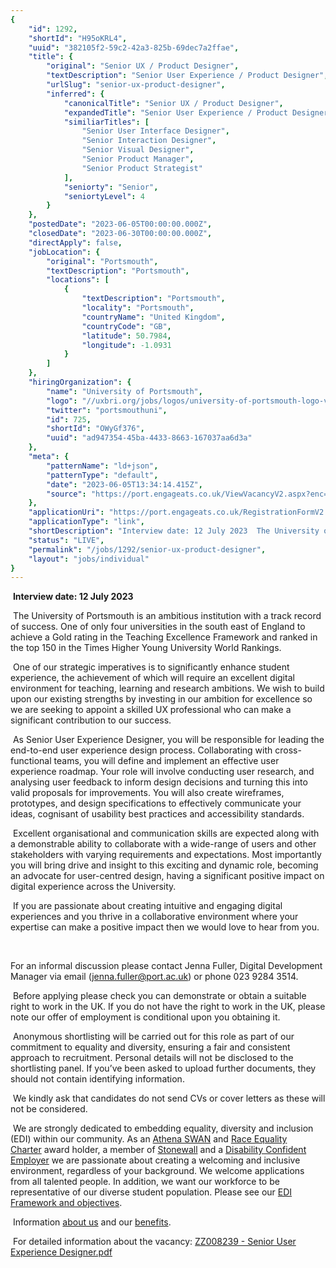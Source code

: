 ```yaml
---
{
	"id": 1292,
	"shortId": "H95oKRL4",
	"uuid": "382105f2-59c2-42a3-825b-69dec7a2ffae",
	"title": {
		"original": "Senior UX / Product Designer",
		"textDescription": "Senior User Experience / Product Designer",
		"urlSlug": "senior-ux-product-designer",
		"inferred": {
			"canonicalTitle": "Senior UX / Product Designer",
			"expandedTitle": "Senior User Experience / Product Designer",
			"similiarTitles": [
				"Senior User Interface Designer",
				"Senior Interaction Designer",
				"Senior Visual Designer",
				"Senior Product Manager",
				"Senior Product Strategist"
			],
			"seniorty": "Senior",
			"seniortyLevel": 4
		}
	},
	"postedDate": "2023-06-05T00:00:00.000Z",
	"closedDate": "2023-06-30T00:00:00.000Z",
	"directApply": false,
	"jobLocation": {
		"original": "Portsmouth",
		"textDescription": "Portsmouth",
		"locations": [
			{
				"textDescription": "Portsmouth",
				"locality": "Portsmouth",
				"countryName": "United Kingdom",
				"countryCode": "GB",
				"latitude": 50.7984,
				"longitude": -1.0931
			}
		]
	},
	"hiringOrganization": {
		"name": "University of Portsmouth",
		"logo": "//uxbri.org/jobs/logos/university-of-portsmouth-logo-vector.svg",
		"twitter": "portsmouthuni",
		"id": 725,
		"shortId": "OWyGf376",
		"uuid": "ad947354-45ba-4433-8663-167037aa6d3a"
	},
	"meta": {
		"patternName": "ld+json",
		"patternType": "default",
		"date": "2023-06-05T13:34:14.415Z",
		"source": "https://port.engageats.co.uk/ViewVacancyV2.aspx?enc=IDP2UMgN4EfjHLASuriI8dVT6GMuoZYHNMqADwQwX0hxzvQxuSslWVTD5T+c89jaOB3jS/jtIE18PPS57HOH18Ax6Zjeh1wT1qG0irc/LOObMynV7IJwdsigI0ITH0Yu"
	},
	"applicationUri": "https://port.engageats.co.uk/RegistrationFormV2.aspx?enc=mEgrBL4XQK0+ld8aNkwYmJKj/QjH5x1vRSDnkNb5gSA4xnjL7EHOUHK+hr4/flIMSN0iEZIGX4KVOdNrJyW4B1zO0VVe1bqWCWuyvbem1C+7iU1eNo04FeUqCh+Nft1QVflKCSu6xD37APymYcH7Aw==",
	"applicationType": "link",
	"shortDescription": "Interview date: 12 July 2023  The University of Portsmouth is an ambitious institution with a track record of success. One of only four universities in the south east of England to achieve a Gold",
	"status": "LIVE",
	"permalink": "/jobs/1292/senior-ux-product-designer",
	"layout": "jobs/individual"
}
---
```

<p>&nbsp;<strong>Interview date:&nbsp;12 July 2023</strong></p><p>&nbsp;The University of Portsmouth is an ambitious institution with a track record of success. One of only four universities in the south east of England to achieve a Gold rating in the Teaching Excellence Framework and ranked in the top 150 in the Times Higher Young University World Rankings.</p><p>&nbsp;One of our strategic imperatives is to significantly enhance student experience, the achievement of which will require an excellent digital environment for teaching, learning and research ambitions. We wish to build upon our existing strengths by investing in our ambition for excellence so we are seeking to appoint a skilled UX professional who can make a significant contribution to our success.</p><p>&nbsp;As Senior User Experience Designer, you will be responsible for leading the end-to-end user experience design process. Collaborating with cross-functional teams, you will define and implement an effective user experience roadmap. Your role will involve conducting user research, and analysing user feedback to inform design decisions and turning this into valid proposals for improvements. You will also create wireframes, prototypes, and design specifications to effectively communicate your ideas, cognisant of usability best practices and accessibility standards.</p><p>&nbsp;Excellent organisational and communication skills are expected along with a demonstrable ability to collaborate with a wide-range of users and other stakeholders with varying requirements and expectations. Most importantly you will bring drive and insight to this exciting and dynamic role, becoming an advocate for user-centred design, having a significant positive impact on digital experience across the University.&nbsp;</p><p>&nbsp;If you are passionate about creating intuitive and engaging digital experiences and you thrive in a collaborative environment where your expertise can make a positive impact then we would love to hear from you.</p><p>&nbsp;</p><p>For an informal discussion please contact Jenna Fuller, Digital Development Manager via email (<a target="_blank" rel="noopener noreferrer nofollow" href="mailto:jenna.fuller@port.ac.uk">jenna.fuller@port.ac.uk</a>) or phone 023 9284 3514.</p><p>&nbsp;Before applying please check you can demonstrate or obtain a suitable right to work in the UK. If you do not have the right to work in the UK, please note our offer of employment is conditional upon you obtaining it.</p><p>&nbsp;Anonymous shortlisting will be carried out for this role as part of our commitment to equality and diversity, ensuring a fair and consistent approach to recruitment. Personal details will not be disclosed to the shortlisting panel. If you’ve been asked to upload further documents, they should not contain identifying information.</p><p>&nbsp;We kindly ask that candidates do not send CVs or cover letters as these will not be considered.</p><p>&nbsp;We are strongly dedicated to embedding equality, diversity and inclusion (EDI) within our community. As an&nbsp;<a target="_blank" rel="noopener noreferrer nofollow" href="https://www.advance-he.ac.uk/equality-charters/athena-swan-charter">Athena SWAN</a>&nbsp;and&nbsp;<a target="_blank" rel="noopener noreferrer nofollow" href="https://www.port.ac.uk/about-us/structure-and-governance/corporate-governance/equality-and-diversity/race-equality">Race Equality Charter</a>&nbsp;award holder, a member of&nbsp;<a target="_blank" rel="noopener noreferrer nofollow" href="https://www.port.ac.uk/about-us/structure-and-governance/corporate-governance/equality-and-diversity/lgbtq-equality">Stonewall</a>&nbsp;and a&nbsp;<a target="_blank" rel="noopener noreferrer nofollow" href="https://disabilityconfident.campaign.gov.uk/">Disability Confident Employer</a>&nbsp;we are passionate about creating a welcoming and inclusive environment, regardless of your background. We welcome applications from all talented people. In addition, we want our workforce to be representative of our diverse student population.&nbsp;Please see our&nbsp;<a target="_blank" rel="noopener noreferrer nofollow" href="https://www.port.ac.uk/about-us/structure-and-governance/corporate-governance/equality-and-diversity">EDI Framework and objectives</a>.</p><p>&nbsp;Information <a target="_blank" rel="noopener noreferrer nofollow" href="https://www.port.ac.uk/about-us/working-at-portsmouth">about us</a> and our <a target="_blank" rel="noopener noreferrer nofollow" href="https://www.port.ac.uk/about-us/working-at-portsmouth/staff-benefits">benefits</a>.</p><p>&nbsp;For detailed information about the vacancy:&nbsp;<a target="_blank" rel="noopener noreferrer nofollow" href="https://port.engageats.co.uk//ViewAttachment.aspx?enc=jmxpV+AcVus8i/wvT3FZXrrCOvCUGNWd9uca/tGZrAI1OaVYgAVgEWg8BgadY6R/8czSUqKnQlyC3WmX5zg/Q4WqmVOZBKfeM+CXIys5MyeQuLdn81VHOAPt5marhm/+">ZZ008239 - Senior User Experience Designer.pdf</a></p>
